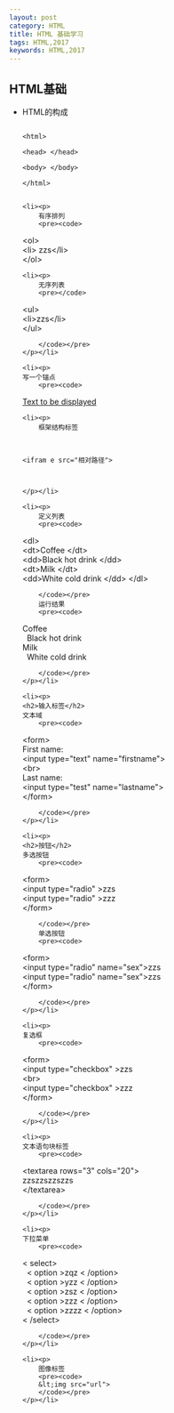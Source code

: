 ```yaml
---
layout: post
category: HTML
title: HTML 基础学习 
tags: HTML,2017
keywords: HTML,2017
---
```

<h2>HTML基础</h2>
<ul>
	<li><p>
	HTML的构成
		<pre><code>
&lt;html&gt;		   <br/>
&lt;head&gt; &lt;/head> <br/> 
&lt;body&gt; &lt;/body> <br/>
&lt;/html>
		</code></pre>
	</p></li>

	<li><p>
		有序排列
		<pre><code>
&lt;ol> <br/>
&lt;li> zzs&lt;/li><br/>
&lt;/ol> <br/>
		</code> </pre>
	</p></li>

	<li><p>
		无序列表
		<pre></code>

&lt;ul> <br/>
&lt;li>zzs&lt;/li> <br/>
&lt;/ul> <br/>

		</code></pre>
	</p></li>

	<li><p>
	写一个锚点
		<pre><code>
<a href="网站地址">Text to be displayed</a>
		</code></pre>
	</p></li>

	<li><p>
		框架结构标签
<pre><code>

&lt;ifram e src="相对路径"> <br/>

</code></pre>
	</p></li>

	<li><p>
		定义列表
		<pre><code>

&lt;dl> <br/>
&lt;dt>Coffee	&lt;/dt> <br/>
&lt;dd>Black hot drink	&lt;/dd> <br/>
&lt;dt>Milk	&lt;/dt> <br/>
&lt;dd>White cold drink 	&lt;/dd>
&lt;/dl>

		</code></pre>
		运行结果
		<pre><code>

Coffee<br/>
&nbsp;&nbsp;Black hot drink<br/>
Milk<br/>
&nbsp;&nbsp;White cold drink

		</code></pre>
	</p></li>

	<li><p>
	<h2>输入标签</h2>
	文本域
		<pre><code>

&lt;form> <br/>
First name: <br/>
&lt;input type="text" name="firstname"> <br/>
&lt;br> <br/>
Last name: <br/>
&lt;input type="test" name="lastname"> <br/>
&lt;/form>

		</code></pre>
	</p></li>

	<li><p>
	<h2>按钮</h2>
	多选按钮
		<pre><code>

&lt;form> <br/>
&lt;input type="radio" >zzs <br/>
&lt;input type="radio" >zzz <br/>
&lt;/form>

		</code></pre>
		单选按钮
		<pre><code>

&lt;form> <br/>
&lt;input type="radio" name="sex">zzs <br/>
&lt;input type="radio" name="sex">zzs <br/>
&lt;/form>

		</code></pre>
	</p></li>

	<li><p>
	复选框
		<pre><code>

&lt;form> <br/>
&lt;input type="checkbox" >zzs <br/>
&lt;br> <br/>
&lt;input type="checkbox" >zzz <br/>
&lt;/form>

		</code></pre>
	</p></li>

	<li><p>
	文本语句块标签
		<pre><code>
&lt;textarea rows="3" cols="20"> <br/>
zzszzszzszzs <br/>
&lt;/textarea>

		</code></pre>
	</p></li>

	<li><p>
	下拉菜单
		<pre><code>
 &lt; select><br/>
  &nbsp; &lt; option >zqz &lt; /option><br/>
  &nbsp; &lt; option >yzz &lt; /option><br/>
  &nbsp; &lt; option >zsz &lt; /option><br/>
  &nbsp; &lt; option >zzz &lt; /option><br/>
  &nbsp; &lt; option >zzzz &lt; /option><br/>
 &lt; /select>

		</code></pre>
	</p></li>

	<li><p>
		图像标签
		<pre><code>
		&lt;img src="url">
		</code></pre>
	</p></li>




</ul>
